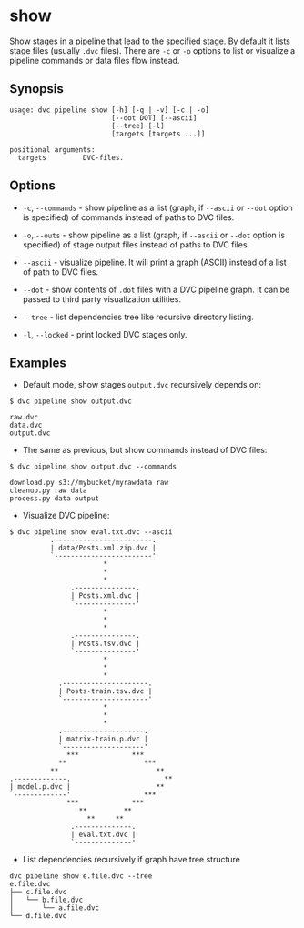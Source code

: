 # show

Show stages in a pipeline that lead to the specified stage. By default it lists
stage files (usually `.dvc` files). There are `-c` or `-o` options to list or
visualize a pipeline commands or data files flow instead.

## Synopsis

```usage
usage: dvc pipeline show [-h] [-q | -v] [-c | -o]
                         [--dot DOT] [--ascii]
                         [--tree] [-l]
                         [targets [targets ...]]

positional arguments:
  targets         DVC-files.
```

## Options

- `-c`, `--commands` - show pipeline as a list (graph, if `--ascii` or `--dot`
  option is specified) of commands instead of paths to DVC files.

- `-o`, `--outs` - show pipeline as a list (graph, if `--ascii` or `--dot`
  option is specified) of stage output files instead of paths to DVC files.

- `--ascii` - visualize pipeline. It will print a graph (ASCII) instead of a
  list of path to DVC files.

- `--dot` - show contents of `.dot` files with a DVC pipeline graph. It can be
  passed to third party visualization utilities.

- `--tree` - list dependencies tree like recursive directory listing.

- `-l`, `--locked` - print locked DVC stages only.

## Examples

- Default mode, show stages `output.dvc` recursively depends on:

```dvc
$ dvc pipeline show output.dvc

raw.dvc
data.dvc
output.dvc
```

- The same as previous, but show commands instead of DVC files:

```dvc
$ dvc pipeline show output.dvc --commands

download.py s3://mybucket/myrawdata raw
cleanup.py raw data
process.py data output
```

- Visualize DVC pipeline:

```dvc
$ dvc pipeline show eval.txt.dvc --ascii
          .------------------------.
          | data/Posts.xml.zip.dvc |
          `------------------------'
                       *
                       *
                       *
               .---------------.
               | Posts.xml.dvc |
               `---------------'
                       *
                       *
                       *
               .---------------.
               | Posts.tsv.dvc |
               `---------------'
                       *
                       *
                       *
            .---------------------.
            | Posts-train.tsv.dvc |
            `---------------------'
                       *
                       *
                       *
            .--------------------.
            | matrix-train.p.dvc |
            `--------------------'
              ***             ***
            **                   ***
          **                        **
.-------------.                       **
| model.p.dvc |                     **
`-------------'                  ***
              ***             ***
                 **         **
                   **     **
               .--------------.
               | eval.txt.dvc |
               `--------------'
```

- List dependencies recursively if graph have tree structure

```dvc
dvc pipeline show e.file.dvc --tree
e.file.dvc
├── c.file.dvc
│   └── b.file.dvc
│       └── a.file.dvc
└── d.file.dvc
```
